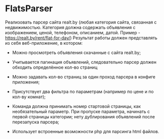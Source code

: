 # FlatsParser

Реализовать парсер сайта realt.by (любая категория сайта, связанная с
недвижимостью. Категория должна содержать объявления с изображением, ценой,
телефоном, описанием, датой. Пример - https://realt.by/rent/flat-for-day/)
Результат работы должен представлять из себя веб-приложение, в котором:

- Можно просмотреть объявления скачанные с сайта realt.by;
- Учитывается пагинация объявлений, следовательно парсер должен
обходить определённое кол-во страниц
- Можно задавать кол-во страниц за один проход парсера в конфиге
приложения;

- Присутствует два фильтра по параметрам (например по цене и по кол-ву
комнат);
- Команда должна принимать номер стартовой страницы, как необязательный
параметр. При пропуске параметра, начинать с первой страницы категории;
нету дублирования объявлений после перезапуска парсера;
- Использует встроенные возможности php для парсинга html файлов.
